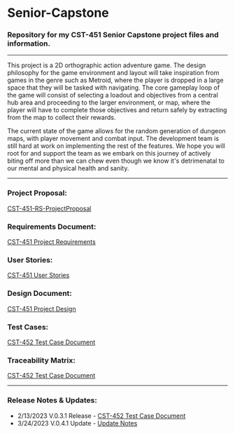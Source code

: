 # Senior-Capstone
### Repository for my CST-451 Senior Capstone project files and information.

<hr/>

This project is a 2D orthographic action adventure game. The design philosophy for the game environment and layout will take inspiration from games in the genre such as Metroid, where the player is dropped in a large space that they will be tasked with navigating. The core gameplay loop of the game will consist of selecting a loadout and objectives from a central hub area and proceeding to the larger environment, or map, where the player will have to complete those objectives and return safely by extracting from the map to collect their rewards. 

The current state of the game allows for the random generation of dungeon maps, with player movement and combat input. The development team is still hard at work on implementing the rest of the features. We hope you will root for and support the team as we embark on this journey of actively biting off more than we can chew even though we know it's detrimenatal to our mental and physical health and sanity.

<hr/>

### Project Proposal:
<a href="Documentation/CST-451-RS-ProjectProposal.pdf">CST-451-RS-ProjectProposal</a>

### Requirements Document:
<a href="Documentation/CST-451 Project Requirements.pdf">CST-451 Project Requirements</a>
### User Stories:
<a href="Documentation/CST-452 User Stories.xls">CST-451 User Stories</a>

### Design Document:
<a href="Documentation/CST-451 Project Design.pdf">CST-451 Project Design</a>

### Test Cases:
<a href="Documentation/CST-452 Test Cases.xls">CST-452 Test Case Document</a>

### Traceability Matrix:
<a href="Documentation/CST-452 Traceability Matrix.xls">CST-452 Test Case Document</a>

<hr/>

### Release Notes & Updates:
- 2/13/2023 V.0.3.1 Release - <a href="Documentation/Milestone 1 - Release Notes 0.3.1.pdf">CST-452 Test Case Document</a>
- 3/24/2023 V.0.4.1 Update - <a href="Documentation/v0-4-1-notes.md">Update Notes</a>
